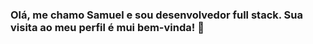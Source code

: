 ### Olá, me chamo Samuel e sou desenvolvedor full stack. Sua visita ao meu perfil é mui bem-vinda! 👋

<!--
- 🔭 Atualmente estou trabalhando em ...
- 🌱 Atualmente estou aprendendo: 
![Java](https://img.shields.io/badge/java-%23ED8B00.svg?style=for-the-badge&logo=openjdk&logoColor=white)
![Angular](https://img.shields.io/badge/angular-%23DD0031.svg?style=for-the-badge&logo=angular&logoColor=white)
- 👯 Estou procurando colaborar em ...
- 🤔 Estou procurando ajuda com ...
- 💬 Pergunte-me sobre ...
- 📫 Como entrar em contato comigo: ...
- 😄 Pronomes: Ele/Dele
- ⚡ Curiosidade: ...
-->
